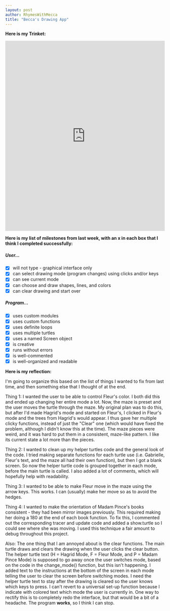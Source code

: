 ```yaml
---
layout: post
author: RhymesWithMecca
title: "Becca's Drawing App"
---
```


**Here is my Trinket:**

<iframe src="https://trinket.io/embed/python/5c2462921b" width="100%" height="600" frameborder="0" marginwidth="0" marginheight="0" allowfullscreen></iframe>

**Here is my list of milestones from last week, with an x in each box that I think I completed successfully:**

##### User...

 - [x] will not type - graphical interface only
 - [x] can select drawing mode (program changes) using clicks and/or keys
 - [x] can see current mode
 - [x] can choose and draw shapes, lines, and colors
 - [x] can clear drawing and start over

##### Program...

 - [x] uses custom modules
 - [x] uses custom functions
 - [x] uses definite loops
 - [x] uses multiple turtles
 - [x] uses a named Screen object
 - [x] is creative
 - [x] runs without errors
 - [x] is well-commented
 - [x] is well-organized and readable

**Here is my reflection:**

I'm going to organize this based on the list of things I wanted to fix from last time, and then something else that I thought of at the 
end.

Thing 1: I wanted the user to be able to control Fleur's color.  I both did this and ended up changing her entire mode a lot.  Now, 
the maze is preset and the user moves the turtle through the maze. My original plan was to do this, but after I'd made Hagrid's 
mode and started on Fleur's, I clicked in Fleur's mode and the trees from Hagrid's would appear.  I thus gave her multiple clicky 
functions, instead of just the "Clear" one (which would have fixed the problem, although I didn't know this at the time).  The maze 
pieces were weird, and it was hard to put them in a consistent, maze-like pattern.  I like its current state a lot more than the pieces.

Thing 2: I wanted to clean up my helper turtles code and the general look of the code.  I tried making separate functions for each turtle 
use (i.e. Gabrielle, Fleur's text, and the maze all had their own function), but then I got a blank screen.  So now the helper turtle
code is grouped together in each mode, before the main turtle is called.  I also added a lot of comments, which will hopefully
help with readability.

Thing 3: I wanted to be able to make Fleur move in the maze using the arrow keys.  This works.  I can (usually) make her move so as to 
avoid the hedges.

Thing 4: I wanted to make the orientation of Madam Pince's books consistent - they had been mirror images previously.  This required 
making her doing a 180 at the end of each book function.  To fix this, I commented out the corresponding tracer and update code and 
added a show.turtle so I could see where she was moving.  I used this technique a fair amount to debug throughout this project.

Also: The one thing that I am annoyed about is the clear functions.  The main turtle draws and clears the drawing when the user clicks
the clear button.  The helper turtle text (H = Hagrid Mode, F = Fleur Mode, and P = Madam Pince Mode) is supposed to go away once the 
user switches mode, based on the code in the change_mode() function, but this isn't happening.  I added text to the instructions at the 
bottom of the screen in each mode telling the user to clear the screen before switching modes.  I need the helper turtle text to stay
after the drawing is cleared so the user knows which keys to press.  I can't revert to a universal set-up function because I indicate
with colored text which mode the user is currently in.  One way to rectify this is to completely redo the interface, but that would 
be a bit of a headache.  The program **works**, so I think I can stop.  
